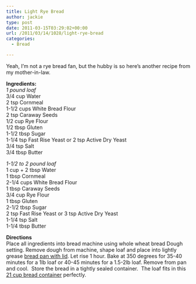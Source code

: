 ```yaml
---
title: Light Rye Bread
author: jackie
type: post
date: 2011-03-15T03:29:02+00:00
url: /2011/03/14/1028/light-rye-bread
categories:
  - Bread

---
```

Yeah, I&#8217;m not a rye bread fan, but the hubby is so here&#8217;s another recipe from my mother-in-law.

**Ingredients:**  
_1 pound loaf_  
3/4 cup Water  
2 tsp Cornmeal  
1-1/2 cups White Bread Flour  
2 tsp Caraway Seeds  
1/2 cup Rye Flour  
1/2 tbsp Gluten  
1-1/2 tbsp Sugar  
1-1/4 tsp Fast Rise Yeast or 2 tsp Active Dry Yeast  
3/4 tsp Salt  
3/4 tbsp Butter

_1-1/2 to 2 pound loaf_  
1 cup + 2 tbsp Water  
1 tbsp Cornmeal  
2-1/4 cups White Bread Flour  
1 tbsp Caraway Seeds  
3/4 cup Rye Flour  
1 tbsp Gluten  
2-1/2 tbsp Sugar  
2 tsp Fast Rise Yeast or 3 tsp Active Dry Yeast  
1-1/4 tsp Salt  
1-1/4 tbsp Butter

**Directions**  
Place all ingredients into bread machine using whole wheat bread Dough setting. Remove dough from machine, shape loaf and place into lightly grease <a href="http://www.amazon.com/USA-Pans-Pullman-Aluminized-Americoat/dp/B002UNMZPI?tag=literescap-20" target="_blank">bread pan with lid</a>. Let rise 1 hour. Bake at 350 degrees for 35-40 minutes for a 1lb loaf or 40-45 minutes for a 1.5-2lb loaf. Remove from pan and cool.  Store the bread in a tightly sealed container.  The loaf fits in this <a href="http://www.amazon.com/Heritage-Mint-HPL849P-Storage-Container/dp/B001E95JBQ?tag=literescap-20" target="_blank">21 cup bread container</a> perfectly.